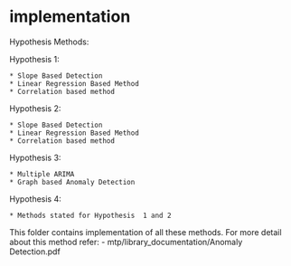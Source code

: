 # implementation

Hypothesis Methods:

Hypothesis 1:

	* Slope Based Detection
	* Linear Regression Based Method
	* Correlation based method

Hypothesis 2:

	* Slope Based Detection
	* Linear Regression Based Method
	* Correlation based method

Hypothesis 3:

	* Multiple ARIMA
	* Graph based Anomaly Detection

Hypothesis 4:

	* Methods stated for Hypothesis  1 and 2

This folder contains implementation of all these methods. For more detail about this method refer:
	- mtp/library_documentation/Anomaly Detection.pdf
